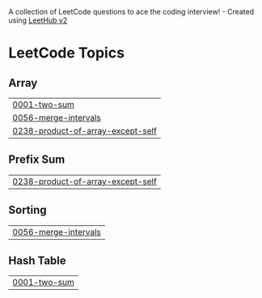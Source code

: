 A collection of LeetCode questions to ace the coding interview! - Created using [LeetHub v2](https://github.com/arunbhardwaj/LeetHub-2.0)
<!---LeetCode Topics Start-->
# LeetCode Topics
## Array
|  |
| ------- |
| [0001-two-sum](https://github.com/JeDo5410/LeetCode-Practice/tree/master/0001-two-sum) |
| [0056-merge-intervals](https://github.com/JeDo5410/LeetCode-Practice/tree/master/0056-merge-intervals) |
| [0238-product-of-array-except-self](https://github.com/JeDo5410/LeetCode-Practice/tree/master/0238-product-of-array-except-self) |
## Prefix Sum
|  |
| ------- |
| [0238-product-of-array-except-self](https://github.com/JeDo5410/LeetCode-Practice/tree/master/0238-product-of-array-except-self) |
## Sorting
|  |
| ------- |
| [0056-merge-intervals](https://github.com/JeDo5410/LeetCode-Practice/tree/master/0056-merge-intervals) |
## Hash Table
|  |
| ------- |
| [0001-two-sum](https://github.com/JeDo5410/LeetCode-Practice/tree/master/0001-two-sum) |
<!---LeetCode Topics End-->